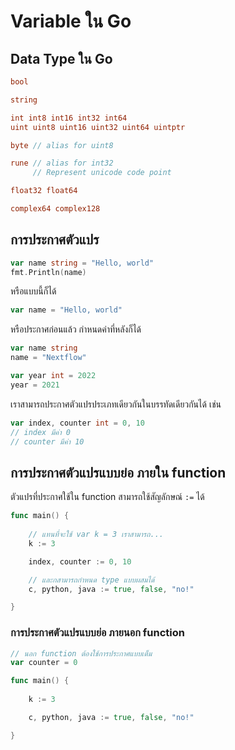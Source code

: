 
# Variable ใน Go

## Data Type ใน Go

```go
bool

string

int int8 int16 int32 int64
uint uint8 uint16 uint32 uint64 uintptr

byte // alias for uint8

rune // alias for int32
     // Represent unicode code point

float32 float64

complex64 complex128
```

## การประกาศตัวแปร

```go
var name string = "Hello, world"
fmt.Println(name)
```

หรือแบบนี้ก็ได้

```go
var name = "Hello, world"
```

หรือประกาศก่อนแล้ว กำหนดค่าที่หลังก็ได้

```go
var name string
name = "Nextflow"

var year int = 2022
year = 2021
```

เราสามารถประกาศตัวแปรประเภทเดียวกันในบรรทัดเดียวกันได้ เช่น 

```go
var index, counter int = 0, 10
// index มีค่า 0
// counter มีค่า 10 
```

## การประกาศตัวแปรแบบย่อ **ภายใน function**

ตัวแปรที่ประกาศใช้ใน function สามารถใช้สัญลักษณ์ `:=` ได้

```go
func main() {
	
    // แทนที่จะใช้ var k = 3 เราสามารถ...
	k := 3

	index, counter := 0, 10

    // และกสามารถกำหนด type แบบผสมได้
	c, python, java := true, false, "no!"

}
```

### การประกาศตัวแปรแบบย่อ **ภายนอก function**


```go
// นอก function ต้องใช้การประกาศแบบเต็ม
var counter = 0

func main() {
	
	k := 3

	c, python, java := true, false, "no!"

}
```